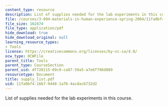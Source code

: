 ```yaml
---
content_type: resource
description: List of supplies needed for the lab experiments in this course.
file: /courses/3-094-materials-in-human-experience-spring-2004/11fa0bf416b794481a764acdac6732d2_supply_list.pdf
file_size: 162474
file_type: application/pdf
hide_download: true
hide_download_original: null
learning_resource_types:
- Tools
license: https://creativecommons.org/licenses/by-nc-sa/4.0/
ocw_type: OCWFile
parent_title: Tools
parent_type: CourseSection
parent_uid: df728115-09c9-ca87-59a5-a7e6f796d889
resourcetype: Document
title: supply_list.pdf
uid: 11fa0bf4-16b7-9448-1a76-4acdac6732d2
---
```

List of supplies needed for the lab experiments in this course.
